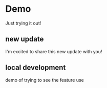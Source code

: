 # Demo

Just trying it out!

## new update 
I'm excited to share this new update with you!

## local development

demo of trying to see the feature use